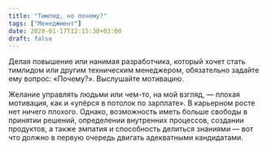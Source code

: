 ```yaml
---
title: "Тимлид, но почему?"
tags: ["Менеджмент"]
date: 2020-01-17T12:15:30+03:00
draft: false
---
```


Делая повышение или нанимая разработчика, который хочет стать тимлидом или другим техническим менеджером,
обязательно задайте ему вопрос: «Почему?». Выслушайте мотивацию.

Желание управлять людьми или чем-то, на мой взгляд, — плохая мотивация, как и «упёрся в потолок по зарплате».
В карьерном росте нет ничего плохого. Однако, возможность иметь больше свободы в принятии решений, определении
внутренних процессов, создании продуктов, а также эмпатия и способность делиться знаниями — вот что должно в первую очередь двигать адекватными кандидатами.
